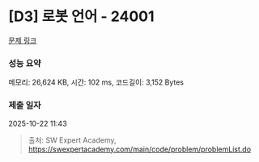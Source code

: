 # [D3] 로봇 언어 - 24001 

[문제 링크](https://swexpertacademy.com/main/code/problem/problemDetail.do?contestProbId=AZVqPrHaAy_HBIOy) 

### 성능 요약

메모리: 26,624 KB, 시간: 102 ms, 코드길이: 3,152 Bytes

### 제출 일자

2025-10-22 11:43



> 출처: SW Expert Academy, https://swexpertacademy.com/main/code/problem/problemList.do